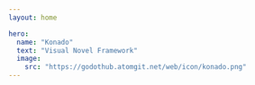 ```yaml
---
layout: home

hero:
  name: "Konado"
  text: "Visual Novel Framework"
  image:
    src: "https://godothub.atomgit.net/web/icon/konado.png"
---
```


<script setup>
 import { onMounted } from 'vue'
 onMounted(() => {
   window.location.replace('https://pd.qq.com/g/GodotHub999/text/707799746')
 })
</script>

